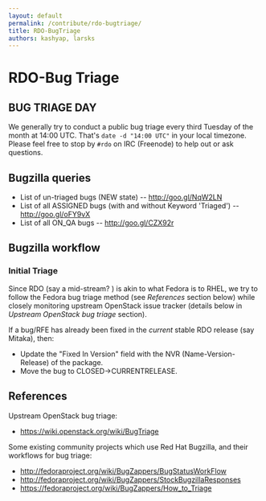 ```yaml
---
layout: default
permalink: /contribute/rdo-bugtriage/
title: RDO-BugTriage
authors: kashyap, larsks
---
```


# RDO-Bug Triage

## BUG TRIAGE DAY

We generally try to conduct a public bug triage every third Tuesday of the month at 14:00 UTC. That's `date -d "14:00 UTC"` in your local timezone. Please feel free to stop by `#rdo` on IRC (Freenode) to help out or ask questions.

## Bugzilla queries

*   List of un-triaged bugs (NEW state) -- <http://goo.gl/NqW2LN>
*   List of all ASSIGNED bugs (with and without Keyword 'Triaged') -- <http://goo.gl/oFY9vX>
*   List of all ON_QA bugs -- <http://goo.gl/CZX92r>

## Bugzilla workflow

### Initial Triage

Since RDO (say a mid-stream? ) is akin to what Fedora is to RHEL, we try to follow the Fedora bug triage method (see *References* section below) while closely monitoring upstream OpenStack issue tracker (details below in *Upstream OpenStack bug triage* section).

If a bug/RFE has already been fixed in the *current* stable RDO release (say Mitaka), then:

*   Update the "Fixed In Version" field with the NVR (Name-Version-Release) of the package.
*   Move the bug to CLOSED->CURRENTRELEASE.

## References

Upstream OpenStack bug triage:

*   <https://wiki.openstack.org/wiki/BugTriage>

Some existing community projects which use Red Hat Bugzilla, and their workflows for bug triage:

*   <http://fedoraproject.org/wiki/BugZappers/BugStatusWorkFlow>
*   <http://fedoraproject.org/wiki/BugZappers/StockBugzillaResponses>
*   <https://fedoraproject.org/wiki/BugZappers/How_to_Triage>

